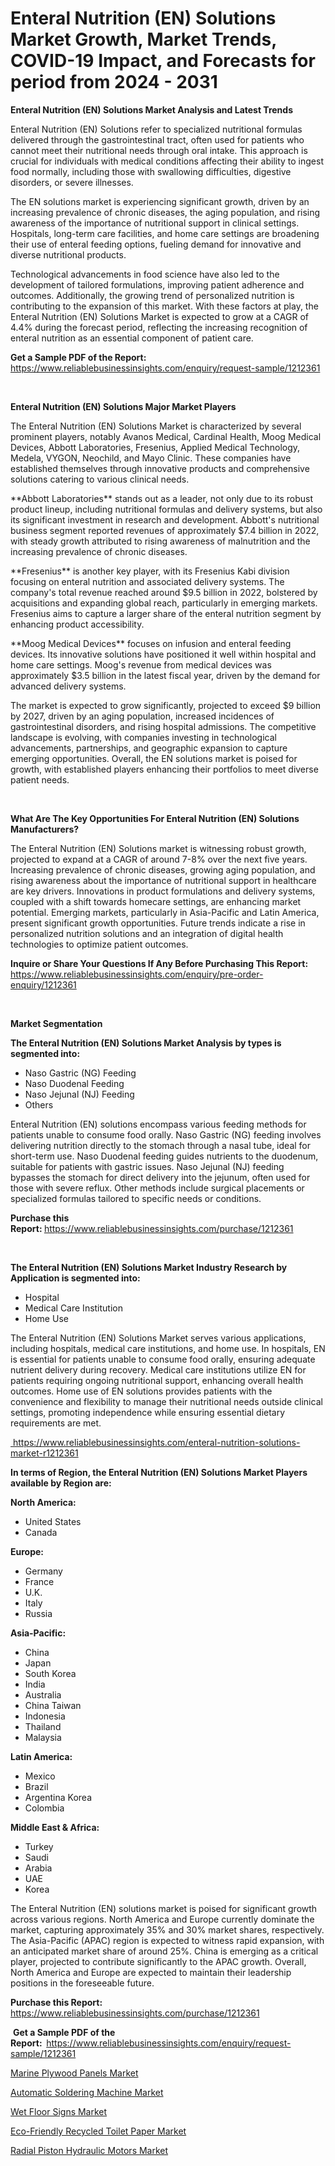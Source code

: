 <p><h1>Enteral Nutrition (EN) Solutions Market Growth, Market Trends, COVID-19 Impact, and Forecasts for period from 2024 - 2031</h1></p><p><strong>Enteral Nutrition (EN) Solutions Market Analysis and Latest Trends</strong></p>
<p><p>Enteral Nutrition (EN) Solutions refer to specialized nutritional formulas delivered through the gastrointestinal tract, often used for patients who cannot meet their nutritional needs through oral intake. This approach is crucial for individuals with medical conditions affecting their ability to ingest food normally, including those with swallowing difficulties, digestive disorders, or severe illnesses. </p><p>The EN solutions market is experiencing significant growth, driven by an increasing prevalence of chronic diseases, the aging population, and rising awareness of the importance of nutritional support in clinical settings. Hospitals, long-term care facilities, and home care settings are broadening their use of enteral feeding options, fueling demand for innovative and diverse nutritional products. </p><p>Technological advancements in food science have also led to the development of tailored formulations, improving patient adherence and outcomes. Additionally, the growing trend of personalized nutrition is contributing to the expansion of this market. With these factors at play, the Enteral Nutrition (EN) Solutions Market is expected to grow at a CAGR of 4.4% during the forecast period, reflecting the increasing recognition of enteral nutrition as an essential component of patient care.</p></p>
<p><strong>Get a Sample PDF of the Report:&nbsp;</strong> <a href="https://www.reliablebusinessinsights.com/enquiry/request-sample/1212361?utm_campaign=63&utm_medium=2&utm_source=Github&utm_content=ia&utm_term=17122024&utm_id=enteral-nutrition-en-solutions">https://www.reliablebusinessinsights.com/enquiry/request-sample/1212361</a></p>
<p>&nbsp;</p>
<p><strong>Enteral Nutrition (EN) Solutions Major Market Players</strong></p>
<p><p>The Enteral Nutrition (EN) Solutions Market is characterized by several prominent players, notably Avanos Medical, Cardinal Health, Moog Medical Devices, Abbott Laboratories, Fresenius, Applied Medical Technology, Medela, VYGON, Neochild, and Mayo Clinic. These companies have established themselves through innovative products and comprehensive solutions catering to various clinical needs.</p><p>**Abbott Laboratories** stands out as a leader, not only due to its robust product lineup, including nutritional formulas and delivery systems, but also its significant investment in research and development. Abbott's nutritional business segment reported revenues of approximately $7.4 billion in 2022, with steady growth attributed to rising awareness of malnutrition and the increasing prevalence of chronic diseases.</p><p>**Fresenius** is another key player, with its Fresenius Kabi division focusing on enteral nutrition and associated delivery systems. The company's total revenue reached around $9.5 billion in 2022, bolstered by acquisitions and expanding global reach, particularly in emerging markets. Fresenius aims to capture a larger share of the enteral nutrition segment by enhancing product accessibility.</p><p>**Moog Medical Devices** focuses on infusion and enteral feeding devices. Its innovative solutions have positioned it well within hospital and home care settings. Moog's revenue from medical devices was approximately $3.5 billion in the latest fiscal year, driven by the demand for advanced delivery systems.</p><p>The market is expected to grow significantly, projected to exceed $9 billion by 2027, driven by an aging population, increased incidences of gastrointestinal disorders, and rising hospital admissions. The competitive landscape is evolving, with companies investing in technological advancements, partnerships, and geographic expansion to capture emerging opportunities. Overall, the EN solutions market is poised for growth, with established players enhancing their portfolios to meet diverse patient needs.</p></p>
<p>&nbsp;</p>
<p><strong>What Are The Key Opportunities For Enteral Nutrition (EN) Solutions Manufacturers?</strong></p>
<p><p>The Enteral Nutrition (EN) Solutions market is witnessing robust growth, projected to expand at a CAGR of around 7-8% over the next five years. Increasing prevalence of chronic diseases, growing aging population, and rising awareness about the importance of nutritional support in healthcare are key drivers. Innovations in product formulations and delivery systems, coupled with a shift towards homecare settings, are enhancing market potential. Emerging markets, particularly in Asia-Pacific and Latin America, present significant growth opportunities. Future trends indicate a rise in personalized nutrition solutions and an integration of digital health technologies to optimize patient outcomes.</p></p>
<p><strong>Inquire or Share Your Questions If Any Before Purchasing This Report:</strong> <a href="https://www.reliablebusinessinsights.com/enquiry/pre-order-enquiry/1212361?utm_campaign=63&utm_medium=2&utm_source=Github&utm_content=ia&utm_term=17122024&utm_id=enteral-nutrition-en-solutions">https://www.reliablebusinessinsights.com/enquiry/pre-order-enquiry/1212361</a></p>
<p>&nbsp;</p>
<p><strong>Market Segmentation</strong></p>
<p><strong>The Enteral Nutrition (EN) Solutions Market Analysis by types is segmented into:</strong></p>
<p><ul><li>Naso Gastric (NG) Feeding</li><li>Naso Duodenal Feeding</li><li>Naso Jejunal (NJ) Feeding</li><li>Others</li></ul></p>
<p><p>Enteral Nutrition (EN) solutions encompass various feeding methods for patients unable to consume food orally. Naso Gastric (NG) feeding involves delivering nutrition directly to the stomach through a nasal tube, ideal for short-term use. Naso Duodenal feeding guides nutrients to the duodenum, suitable for patients with gastric issues. Naso Jejunal (NJ) feeding bypasses the stomach for direct delivery into the jejunum, often used for those with severe reflux. Other methods include surgical placements or specialized formulas tailored to specific needs or conditions.</p></p>
<p><strong>Purchase this Report:&nbsp;</strong><a href="https://www.reliablebusinessinsights.com/purchase/1212361?utm_campaign=63&utm_medium=2&utm_source=Github&utm_content=ia&utm_term=17122024&utm_id=enteral-nutrition-en-solutions">https://www.reliablebusinessinsights.com/purchase/1212361</a></p>
<p>&nbsp;</p>
<p><strong>The Enteral Nutrition (EN) Solutions Market Industry Research by Application is segmented into:</strong></p>
<p><ul><li>Hospital</li><li>Medical Care Institution</li><li>Home Use</li></ul></p>
<p><p>The Enteral Nutrition (EN) Solutions Market serves various applications, including hospitals, medical care institutions, and home use. In hospitals, EN is essential for patients unable to consume food orally, ensuring adequate nutrient delivery during recovery. Medical care institutions utilize EN for patients requiring ongoing nutritional support, enhancing overall health outcomes. Home use of EN solutions provides patients with the convenience and flexibility to manage their nutritional needs outside clinical settings, promoting independence while ensuring essential dietary requirements are met.</p></p>
<p><a href="https://www.reliablebusinessinsights.com/enteral-nutrition-solutions-market-r1212361?utm_campaign=63&utm_medium=2&utm_source=Github&utm_content=ia&utm_term=17122024&utm_id=enteral-nutrition-en-solutions">&nbsp;https://www.reliablebusinessinsights.com/enteral-nutrition-solutions-market-r1212361</a></p>
<p><strong>In terms of Region, the Enteral Nutrition (EN) Solutions Market Players available by Region are:</strong></p>
<p>
    <p> <strong> North America: </strong>
        <ul>
            <li>United States</li>
            <li>Canada</li>
        </ul>
        </p> 
    <p> <strong> Europe: </strong>
        <ul>
            <li>Germany</li>
            <li>France</li>
            <li>U.K.</li>
            <li>Italy</li>
            <li>Russia</li>
        </ul>
        </p> 
    <p> <strong> Asia-Pacific: </strong>
        <ul>
            <li>China</li>
            <li>Japan</li>
            <li>South Korea</li>
            <li>India</li>
            <li>Australia</li>
            <li>China Taiwan</li>
            <li>Indonesia</li>
            <li>Thailand</li>
            <li>Malaysia</li>
        </ul>
        </p> 
    <p> <strong> Latin America: </strong>
        <ul>
            <li>Mexico</li>
            <li>Brazil</li>
            <li>Argentina Korea</li>
            <li>Colombia</li>
        </ul>
        </p> 
    <p> <strong> Middle East & Africa: </strong>
        <ul>
            <li>Turkey</li>
            <li>Saudi</li>
            <li>Arabia</li>
            <li>UAE</li>
            <li>Korea</li>
        </ul>
    </p>
    </p>
<p><p>The Enteral Nutrition (EN) solutions market is poised for significant growth across various regions. North America and Europe currently dominate the market, capturing approximately 35% and 30% market shares, respectively. The Asia-Pacific (APAC) region is expected to witness rapid expansion, with an anticipated market share of around 25%. China is emerging as a critical player, projected to contribute significantly to the APAC growth. Overall, North America and Europe are expected to maintain their leadership positions in the foreseeable future.</p></p>
<p><strong>Purchase this Report: </strong><a href="https://www.reliablebusinessinsights.com/purchase/1212361?utm_campaign=63&utm_medium=2&utm_source=Github&utm_content=ia&utm_term=17122024&utm_id=enteral-nutrition-en-solutions">https://www.reliablebusinessinsights.com/purchase/1212361</a></p>
<p>&nbsp;<strong>Get a Sample PDF of the Report:&nbsp;&nbsp;</strong><a href="https://www.reliablebusinessinsights.com/enquiry/request-sample/1212361?utm_campaign=63&utm_medium=2&utm_source=Github&utm_content=ia&utm_term=17122024&utm_id=enteral-nutrition-en-solutions">https://www.reliablebusinessinsights.com/enquiry/request-sample/1212361</a></p>
<p><strong></strong></p>
<p><p><a href="https://www.linkedin.com/pulse/marine-plywood-panels-market-forecasted-considering-factors-lwx3e?utm_campaign=63&utm_medium=2&utm_source=Github&utm_content=ia&utm_term=17122024&utm_id=enteral-nutrition-en-solutions">Marine Plywood Panels Market</a></p><p><a href="https://www.linkedin.com/pulse/detailed-analysis-automatic-soldering-machine-market-size-gwesf?utm_campaign=63&utm_medium=2&utm_source=Github&utm_content=ia&utm_term=17122024&utm_id=enteral-nutrition-en-solutions">Automatic Soldering Machine Market</a></p><p><a href="https://github.com/JubayerMia832/Market-Research-Report-List-1/blob/main/wet-floor-signs-market.md?utm_campaign=63&utm_medium=2&utm_source=Github&utm_content=ia&utm_term=17122024&utm_id=enteral-nutrition-en-solutions">Wet Floor Signs Market</a></p><p><a href="https://github.com/millionkaryn68/Market-Research-Report-List-1/blob/main/eco-friendly-recycled-toilet-paper-market.md?utm_campaign=63&utm_medium=2&utm_source=Github&utm_content=ia&utm_term=17122024&utm_id=enteral-nutrition-en-solutions">Eco-Friendly Recycled Toilet Paper Market</a></p><p><a href="https://www.linkedin.com/pulse/radial-piston-hydraulic-motors-market-dynamics-projections-blnpe?utm_campaign=63&utm_medium=2&utm_source=Github&utm_content=ia&utm_term=17122024&utm_id=enteral-nutrition-en-solutions">Radial Piston Hydraulic Motors Market</a></p></p>
